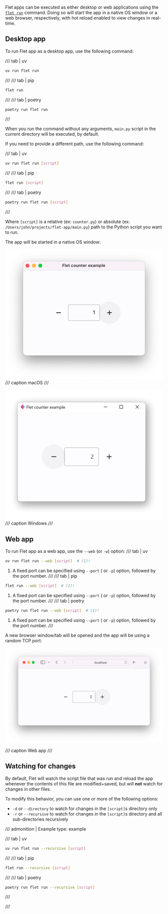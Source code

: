 Flet apps can be executed as either desktop or web applications using the [`flet run`](TBA) command.
Doing so will start the app in a native OS window or a web browser, respectively, with hot reload enabled to view changes in real-time.

## Desktop app

To run Flet app as a desktop app, use the following command:

/// tab | uv
```bash
uv run flet run
```
///
/// tab | pip
```bash
flet run
```
///
/// tab | poetry
```bash
poetry run flet run
```
///

When you run the command without any arguments, `main.py` script in the current directory will be executed, by default.

If you need to provide a different path, use the following command:

/// tab | uv
```bash
uv run flet run [script]
```
///
/// tab | pip
```bash
flet run [script]
```
///
/// tab | poetry
```bash
poetry run flet run [script]
```
///

Where `[script]` is a relative (ex: `counter.py`) or absolute (ex: `/Users/john/projects/flet-app/main.py`) path to the Python script you want to run.

The app will be started in a native OS window:

![macOS](../assets/getting-started/flet-counter-macos.png)
/// caption
macOS
///


![Windows](../assets/getting-started/flet-counter-windows.png)
/// caption
Windows
///

## Web app

To run Flet app as a web app, use the `--web` (or `-w`) option:
/// tab | uv
```bash
uv run flet run --web [script]  # (1)!
```

1. A fixed port can be specified using `--port` ( or `-p`) option, followed by the port number.
///
/// tab | pip
```bash
flet run --web [script]  # (1)!
```

1. A fixed port can be specified using `--port` ( or `-p`) option, followed by the port number.
///
/// tab | poetry
```bash
poetry run flet run --web [script]  # (1)!
```

1. A fixed port can be specified using `--port` ( or `-p`) option, followed by the port number.
///

A new browser window/tab will be opened and the app will be using a random TCP port:

![Web](../assets/getting-started/flet-counter-safari.png)

/// caption
Web app
///

## Watching for changes

By default, Flet will watch the script file that was run and reload the app whenever the contents 
of this file are modified+saved, but will **not** watch for changes in other files.

To modify this behavior, you can use one or more of the following options:

* `-d` or `--directory` to watch for changes in the `[script]`s directory only
* `-r` or `--recursive` to watch for changes in the `[script]`s directory and all sub-directories recursively

/// admonition | Example
    type: example

/// tab | uv
```bash
uv run flet run --recursive [script]
```
///
/// tab | pip
```bash
flet run --recursive [script]
```
///
/// tab | poetry
```bash
poetry run flet run --recursive [script]
```
///

///
